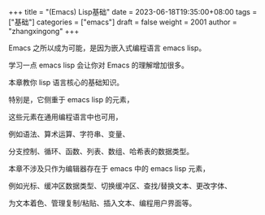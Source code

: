 +++
title = "(Emacs) Lisp基础"
date = 2023-06-18T19:35:00+08:00
tags = ["基础"]
categories = ["emacs"]
draft = false
weight = 2001
author = "zhangxingong"
+++

Emacs 之所以成为可能，是因为嵌入式编程语言 emacs lisp。

学习一点 emacs lisp 会让你对 Emacs 的理解增加很多。

本章教你 lisp 语言核心的基础知识。

特别是，它侧重于 emacs lisp 的元素，

这些元素在通用编程语言中也可用，

例如语法、算术运算、字符串、变量、

分支控制、循环、函数、列表、数组、哈希表的数据类型。

本章不涉及只作为编辑器存在于 emacs 中的 emacs lisp 元素，

例如光标、缓冲区数据类型、切换缓冲区、查找/替换文本、更改字体、

为文本着色、管理复制/粘贴、插入文本、编程用户界面等。
